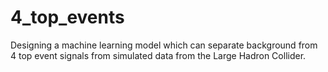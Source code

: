 # 4_top_events
Designing a machine learning model which can separate background from 4 top event signals from simulated data from the Large Hadron Collider.
